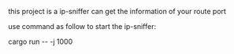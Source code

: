 this project is a ip-sniffer can get the information of your route port

use command as follow to start the ip-sniffer:

cargo run -- -j 1000 <your route IP Address>
